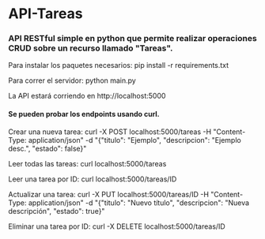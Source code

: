 # API-Tareas
### API RESTful simple en python que permite realizar operaciones CRUD sobre un recurso llamado "Tareas". 

Para instalar los paquetes necesarios:
pip install -r requirements.txt

Para correr el servidor:
python main.py

La API estará corriendo en http://localhost:5000

#### Se pueden probar los endpoints usando curl.

Crear una nueva tarea: curl -X POST localhost:5000/tareas -H "Content-Type: application/json" -d "{\"titulo\": \"Ejemplo\", \"descripcion\": \"Ejemplo desc.\", \"estado\": false}"

Leer todas las tareas: curl localhost:5000/tareas

Leer una tarea por ID: curl localhost:5000/tareas/ID

Actualizar una tarea:  curl -X PUT localhost:5000/tareas/ID -H "Content-Type: application/json" -d "{\"titulo\": \"Nuevo título\", \"descripcion\": \"Nueva descripción\", \"estado\": true}"

Eliminar una tarea por ID: curl -X DELETE localhost:5000/tareas/ID

